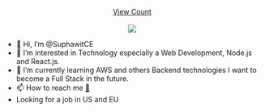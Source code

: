 <a target="blank" href="https://profile-counter.glitch.me/SuphawitCE/count.svg"><p align="center">View Count<br><br> <img src="https://profile-counter.glitch.me/SuphawitCE/count.svg" /></a>



- 👋 Hi, I’m @SuphawitCE
- 👀 I’m interested in Technology especially a Web Development, Node.js and React.js. 
- 🌱 I’m currently learning AWS and others Backend technologies I want to become a Full Stack in the future.
- 📫 How to reach me <a href='mailto:suphawith-j@rmutp.ac.th'>:email:<a/>
- Looking for a job in US and EU

<!---
SuphawitCE/SuphawitCE is a ✨ special ✨ repository because its `README.md` (this file) appears on your GitHub profile.
You can click the Preview link to take a look at your changes.
--->
